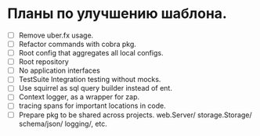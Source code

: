 # Планы по улучшению шаблона.

- [ ] Remove uber.fx usage.
- [ ] Refactor commands with cobra pkg.
- [ ] Root config that aggregates all local configs.
- [ ] Root repository
- [ ] No application interfaces
- [ ] TestSuite Integration testing without mocks. 
- [ ] Use squirrel as sql query builder instead of ent.
- [ ] Context logger, as a wrapper for zap.
- [ ] tracing spans for important locations in code.
- [ ] Prepare pkg to be shared across projects. web.Server/ storage.Storage/ schema/json/ logging/, etc.